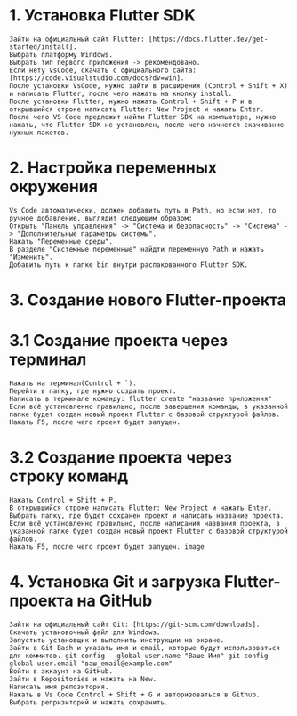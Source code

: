 
# 1. Установка Flutter SDK
    Зайти на официальный сайт Flutter: [https://docs.flutter.dev/get-started/install].
    Выбрать платформу Windows.
    Выбрать тип первого приложения -> рекомендовано.
    Если нету VsCode, скачать с официального сайта: [https://code.visualstudio.com/docs?dv=win].
    После установки VsCode, нужно зайти в расширения (Control + Shift + X) и написать Flutter, после чего нажать на кнопку install.
    После установки Flutter, нужно нажать Control + Shift + P и в открывшийся строке написать Flutter: New Project и нажать Enter.
    После чего VS Code предложит найти Flutter SDK на компьютере, нужно нажать, что Flutter SDK не установлен, после чего начнется скачивание нужных пакетов.

# 2. Настройка переменных окружения
    Vs Code автоматически, должен добавить путь в Path, но если нет, то ручное добавление, выглядит следующим образом:
    Открыть "Панель управления" -> "Система и безопасность" -> "Система" -> "Дополнительные параметры системы".
    Нажать "Переменные среды".
    В разделе "Системные переменные" найдти переменную Path и нажать "Изменить".
    Добавить путь к папке bin внутри распакованного Flutter SDK.

# 3. Создание нового Flutter-проекта
# 3.1 Создание проекта через терминал

    Нажать на терминал(Control + `).
    Перейти в папку, где нужно создать проект.
    Написать в терминале команду: flutter create "название приложения"
    Если всё установленно правильно, после завершения команды, в указанной папке будет создан новый проект Flutter с базовой структурой файлов.
    Нажать F5, после чего проект будет запущен.

# 3.2 Создание проекта через строку команд

    Нажать Control + Shift + P.
    В открывшийся строке написать Flutter: New Project и нажать Enter.
    Выбрать папку, где будет сохранен проект и написать название проекта.
    Если всё установленно правильно, после написания названия проекта, в указанной папке будет создан новый проект Flutter с базовой структурой файлов.
    Нажать F5, после чего проект будет запущен. image

# 4. Установка Git и загрузка Flutter-проекта на GitHub

    Зайти на официальный сайт Git: [https://git-scm.com/downloads].
    Скачать установочный файл для Windows.
    Запустить установщик и выполнить инструкции на экране.
    Зайти в Git Bash и указать имя и email, которые будут использоваться для коммитов. git config --global user.name "Ваше Имя" git config --global user.email "ваш_email@example.com"
    Войти в аккаунт на GitHub.
    Зайти в Repositories и нажать на New.
    Написать имя репозитория.
    Нажать в Vs Code Control + Shift + G и авторизоваться в Github.
    Выбрать репризиторий и нажать сохранить.
